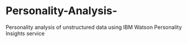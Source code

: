 # Personality-Analysis-
Personality analysis of unstructured data using IBM Watson Personality Insights service
